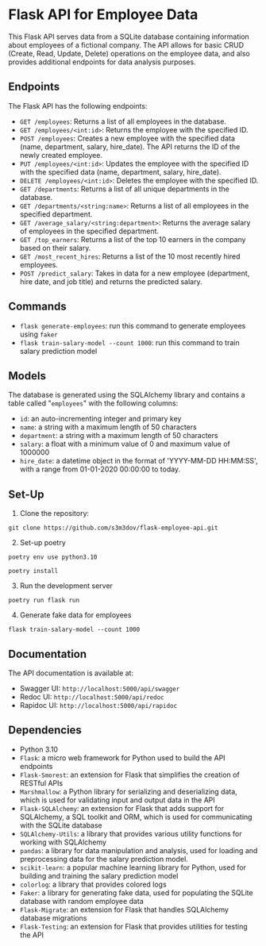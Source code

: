 # Flask API for Employee Data
This Flask API serves data from a SQLite database containing information about employees of a fictional company. The API allows for basic CRUD (Create, Read, Update, Delete) operations on the employee data, and also provides additional endpoints for data analysis purposes.

## Endpoints
The Flask API has the following endpoints:
- `GET /employees`: Returns a list of all employees in the database.
- `GET /employees/<int:id>`: Returns the employee with the specified ID.
- `POST /employees`: Creates a new employee with the specified data (name, department, salary, hire_date). The API returns the ID of the newly created employee.
- `PUT /employees/<int:id>`: Updates the employee with the specified ID with the specified data (name, department, salary, hire_date).
- `DELETE /employees/<int:id>`: Deletes the employee with the specified ID.
- `GET /departments`: Returns a list of all unique departments in the database.
- `GET /departments/<string:name>`: Returns a list of all employees in the specified department.
- `GET /average_salary/<string:department>`: Returns the average salary of employees in the specified department.
- `GET /top_earners`: Returns a list of the top 10 earners in the company based on their salary.
- `GET /most_recent_hires`: Returns a list of the 10 most recently hired employees.
- `POST /predict_salary`: Takes in data for a new employee (department, hire date, and job title) and returns the predicted salary.

## Commands
- `flask generate-employees`: run this command to generate employees using `faker`
- `flask train-salary-model --count 1000`: run this command to train salary prediction model

## Models
The database is generated using the SQLAlchemy library and contains a table called "`employees`" with the following columns:
- `id`: an auto-incrementing integer and primary key
- `name`: a string with a maximum length of 50 characters
- `department`: a string with a maximum length of 50 characters
- `salary`: a float with a minimum value of 0 and maximum value of 1000000
- `hire_date`: a datetime object in the format of 'YYYY-MM-DD HH:MM:SS', with a range from 01-01-2020 00:00:00 to today. 

## Set-Up
1. Clone the repository:
```
git clone https://github.com/s3m3dov/flask-employee-api.git
```

2. Set-up poetry
```
poetry env use python3.10
```
```
poetry install
```

3. Run the development server
```
poetry run flask run
```

4. Generate fake data for employees
```
flask train-salary-model --count 1000
```

## Documentation
The API documentation is available at:
- Swagger UI: `http://localhost:5000/api/swagger`
- Redoc UI: `http://localhost:5000/api/redoc`
- Rapidoc UI: `http://localhost:5000/api/rapidoc`

## Dependencies
- Python 3.10
- `Flask`: a micro web framework for Python used to build the API endpoints
- `Flask-Smorest`: an extension for Flask that simplifies the creation of RESTful APIs
- `Marshmallow`: a Python library for serializing and deserializing data, which is used for validating input and output data in the API
- `Flask-SQLAlchemy`: an extension for Flask that adds support for SQLAlchemy, a SQL toolkit and ORM, which is used for communicating with the SQLite database
- `SQLAlchemy-Utils`: a library that provides various utility functions for working with SQLAlchemy
- `pandas`: a library for data manipulation and analysis, used for loading and preprocessing data for the salary prediction model.
- `scikit-learn`: a popular machine learning library for Python, used for building and training the salary prediction model
- `colorlog`: a library that provides colored logs
- `Faker`: a library for generating fake data, used for populating the SQLite database with random employee data
- `Flask-Migrate`: an extension for Flask that handles SQLAlchemy database migrations
- `Flask-Testing`: an extension for Flask that provides utilities for testing the API
